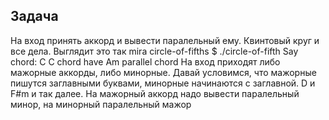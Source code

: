 
## Задача

На вход принять аккорд и вывести паралельный ему. Квинтовый круг и все дела.
Выглядит это так 
mira circle-of-fifths $ ./circle-of-fifth
Say chord: C
C chord have Am parallel chord
На вход приходят либо мажорные аккорды, либо минорные.
Давай условимся, что мажорные пишутся заглавными буквами, минорные начинаются с заглавной. D и F#m и так далее.
На мажорный аккорд надо вывести паралельный минор, на минорный паралельный мажор
